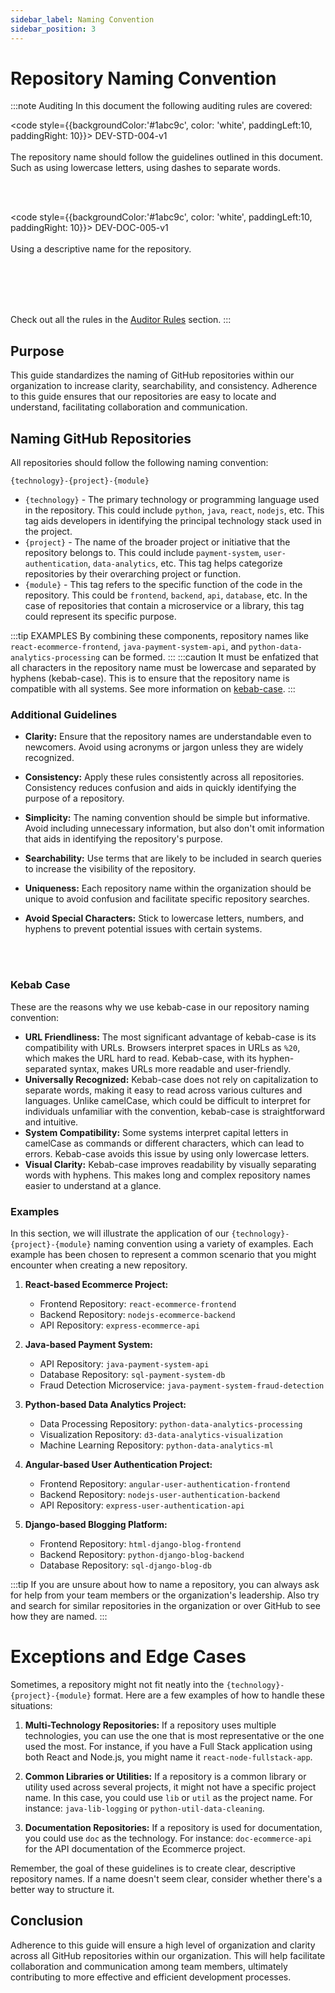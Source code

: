```yaml
---
sidebar_label: Naming Convention
sidebar_position: 3
---
```


# Repository Naming Convention

:::note Auditing
In this document the following auditing rules are covered:

<code style={{backgroundColor:'#1abc9c', color: 'white', paddingLeft:10, paddingRight: 10}}>
DEV-STD-004-v1
</code>
<br></br>
The repository name should follow the guidelines outlined in this document. Such as using lowercase letters, using dashes to separate words.

<br></br>

<code style={{backgroundColor:'#1abc9c', color: 'white', paddingLeft:10, paddingRight: 10}}>
DEV-DOC-005-v1
</code>
<br></br>
Using a descriptive name for the repository.

<br></br>
<br></br>

Check out all the rules in the <a href="/auditing/rules">Auditor Rules</a> section.
:::


## Purpose

This guide standardizes the naming of GitHub repositories within our organization to increase clarity, searchability, and consistency. Adherence to this guide ensures that our repositories are easy to locate and understand, facilitating collaboration and communication.


## Naming GitHub Repositories

[//]: # (Our naming convention comprises three key components separated by hyphens: `{technology}-{project}-{module}`.)

All repositories should follow the following naming convention:

`{technology}-{project}-{module}`
- `{technology}` - The primary technology or programming language used in the repository. This could include `python`, `java`, `react`, `nodejs`, etc. This tag aids developers in identifying the principal technology stack used in the project.
- `{project}` - The name of the broader project or initiative that the repository belongs to. This could include `payment-system`, `user-authentication`, `data-analytics`, etc. This tag helps categorize repositories by their overarching project or function.
- `{module}` - This tag refers to the specific function of the code in the repository. This could be `frontend`, `backend`, `api`, `database`, etc. In the case of repositories that contain a microservice or a library, this tag could represent its specific purpose.

:::tip EXAMPLES
By combining these components, repository names like `react-ecommerce-frontend`, `java-payment-system-api`, and `python-data-analytics-processing` can be formed.
:::
:::caution
It must be enfatized that all characters in the repository name must be lowercase and separated by hyphens (kebab-case). This is to ensure that the repository name is compatible with all systems.
See more information on [kebab-case](#why-use-kebab-case-in-repository-naming).
:::

### Additional Guidelines

- **Clarity:** Ensure that the repository names are understandable even to newcomers. Avoid using acronyms or jargon unless they are widely recognized.

- **Consistency:** Apply these rules consistently across all repositories. Consistency reduces confusion and aids in quickly identifying the purpose of a repository.

- **Simplicity:** The naming convention should be simple but informative. Avoid including unnecessary information, but also don't omit information that aids in identifying the repository's purpose.

- **Searchability:** Use terms that are likely to be included in search queries to increase the visibility of the repository.

- **Uniqueness:** Each repository name within the organization should be unique to avoid confusion and facilitate specific repository searches.

- **Avoid Special Characters:** Stick to lowercase letters, numbers, and hyphens to prevent potential issues with certain systems.

<br></br>

### Kebab Case

These are the reasons why we use kebab-case in our repository naming convention:

- **URL Friendliness:** The most significant advantage of kebab-case is its compatibility with URLs. Browsers interpret spaces in URLs as `%20`, which makes the URL hard to read. Kebab-case, with its hyphen-separated syntax, makes URLs more readable and user-friendly.
- **Universally Recognized:** Kebab-case does not rely on capitalization to separate words, making it easy to read across various cultures and languages. Unlike camelCase, which could be difficult to interpret for individuals unfamiliar with the convention, kebab-case is straightforward and intuitive.
- **System Compatibility:** Some systems interpret capital letters in camelCase as commands or different characters, which can lead to errors. Kebab-case avoids this issue by using only lowercase letters.
- **Visual Clarity:** Kebab-case improves readability by visually separating words with hyphens. This makes long and complex repository names easier to understand at a glance.


### Examples

In this section, we will illustrate the application of our `{technology}-{project}-{module}` naming convention using a variety of examples. Each example has been chosen to represent a common scenario that you might encounter when creating a new repository.

1. **React-based Ecommerce Project:**
    - Frontend Repository: `react-ecommerce-frontend`
    - Backend Repository: `nodejs-ecommerce-backend`
    - API Repository: `express-ecommerce-api`

2. **Java-based Payment System:**
    - API Repository: `java-payment-system-api`
    - Database Repository: `sql-payment-system-db`
    - Fraud Detection Microservice: `java-payment-system-fraud-detection`

3. **Python-based Data Analytics Project:**
    - Data Processing Repository: `python-data-analytics-processing`
    - Visualization Repository: `d3-data-analytics-visualization`
    - Machine Learning Repository: `python-data-analytics-ml`

4. **Angular-based User Authentication Project:**
    - Frontend Repository: `angular-user-authentication-frontend`
    - Backend Repository: `nodejs-user-authentication-backend`
    - API Repository: `express-user-authentication-api`

5. **Django-based Blogging Platform:**
    - Frontend Repository: `html-django-blog-frontend`
    - Backend Repository: `python-django-blog-backend`
    - Database Repository: `sql-django-blog-db`

:::tip
If you are unsure about how to name a repository, you can always ask for help from your team members or the organization's leadership.
Also try and search for similar repositories in the organization or over GitHub to see how they are named.
:::

# Exceptions and Edge Cases

Sometimes, a repository might not fit neatly into the `{technology}-{project}-{module}` format. Here are a few examples of how to handle these situations:

1. **Multi-Technology Repositories:** If a repository uses multiple technologies, you can use the one that is most representative or the one used the most. For instance, if you have a Full Stack application using both React and Node.js, you might name it `react-node-fullstack-app`.

2. **Common Libraries or Utilities:** If a repository is a common library or utility used across several projects, it might not have a specific project name. In this case, you could use `lib` or `util` as the project name. For instance: `java-lib-logging` or `python-util-data-cleaning`.

3. **Documentation Repositories:** If a repository is used for documentation, you could use `doc` as the technology. For instance: `doc-ecommerce-api` for the API documentation of the Ecommerce project.

Remember, the goal of these guidelines is to create clear, descriptive repository names. If a name doesn't seem clear, consider whether there's a better way to structure it.

## Conclusion

Adherence to this guide will ensure a high level of organization and clarity across all GitHub repositories within our organization. This will help facilitate collaboration and communication among team members, ultimately contributing to more effective and efficient development processes.


